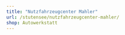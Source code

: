 ```yaml
---
title: "Nutzfahrzeugcenter Mahler"
url: /stutensee/nutzfahrzeugcenter-mahler/
shop: Autowerkstatt
---
```

